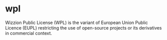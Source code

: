 # wpl
Wizzion Public License (WPL) is the variant of European Union Public Licence (EUPL) restricting the use of open-source projects or its derivatives in commercial context.
